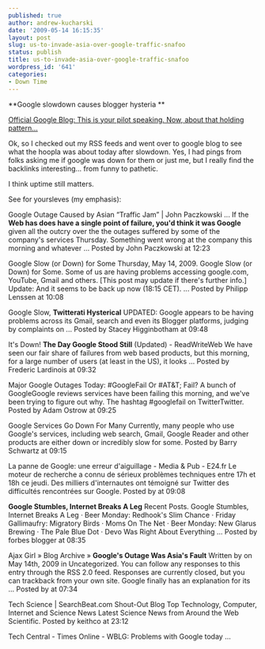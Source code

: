 ```yaml
---
published: true
author: andrew-kucharski
date: '2009-05-14 16:15:35'
layout: post
slug: us-to-invade-asia-over-google-traffic-snafoo
status: publish
title: us-to-invade-asia-over-google-traffic-snafoo
wordpress_id: '641'
categories:
- Down Time
---
```


**Google slowdown causes blogger hysteria **

[Official Google Blog: This is your pilot speaking. Now, about that holding pattern...](http://googleblog.blogspot.com/2009/05/this-is-your-pilot-speaking-now-about.html)

Ok, so I checked out my RSS feeds and went over to google blog to see what the hoopla was about today after slowdown.  Yes, I had pings from folks asking me if google was down for them or just me, but I really find the backlinks interesting... from funny to pathetic.  

I think uptime still matters.

See for yoursleves (my emphasis): 


  Google Outage Caused by Asian “Traffic Jam” | John Paczkowski ...
    If the **Web has does have a single point of failure, you'd think it was Google** given all the outcry over the the outages suffered by some of the company's services Thursday. Something went wrong at the company this morning and whatever ... 
    Posted by John Paczkowski at 12:23 

  Google Slow (or Down) for Some
    Thursday, May 14, 2009. Google Slow (or Down) for Some. Some of us are having problems accessing google.com, YouTube, Gmail and others. [This post may update if there's further info.] Update: And it seems to be back up now (18:15 CET). ... 
    Posted by Philipp Lenssen at 10:08 

  Google Slow, **Twitterati Hysterical**
    UPDATED: Google appears to be having problems across its Gmail, search and even its Blogger platforms, judging by complaints on ... 
    Posted by Stacey Higginbotham at 09:48 

  It's Down! **The Day Google Stood Still** (Updated) - ReadWriteWeb
    We have seen our fair share of failures from web based products, but this morning, for a large number of users (at least in the US), it looks ... 
    Posted by Frederic Lardinois at 09:32 

  Major Google Outages Today: #GoogleFail Or #AT&T; Fail?
    A bunch of GoogleGoogle reviews services have been failing this morning, and we've been trying to figure out why. The hashtag #googlefail on TwitterTwitter. 
    Posted by Adam Ostrow at 09:25 

  Google Services Go Down For Many
    Currently, many people who use Google's services, including web search, Gmail, Google Reader and other products are either down or incredibly slow for some. 
    Posted by Barry Schwartz at 09:15 

  La panne de Google: une erreur d'aiguillage - Media & Pub - E24.fr
    Le moteur de recherche a connu de sérieux problèmes techniques entre 17h et 18h ce jeudi. Des milliers d'internautes ont témoigné sur Twitter des difficultés rencontrées sur Google. 
    Posted by at 09:08 

  **Google Stumbles, Internet Breaks A Leg**
    Recent Posts. Google Stumbles, Internet Breaks A Leg · Beer Monday: Redhook's Slim Chance · Friday Gallimaufry: Migratory Birds · Moms On The Net · Beer Monday: New Glarus Brewing · The Pale Blue Dot · Devo Was Right About Everything ... 
    Posted by forbes blogger at 08:35 

  Ajax Girl » Blog Archive » **Google's Outage Was Asia's Fault**
    Written by on May 14th, 2009 in Uncategorized. You can follow any responses to this entry through the RSS 2.0 feed. Responses are currently closed, but you can trackback from your own site. Google finally has an explanation for its ... 
    Posted by at 07:34 

  Tech Science | SearchBeat.com Shout-Out Blog
    Top Technology, Computer, Internet and Science News Latest Science News from Around the Web Scientific. 
    Posted by keithco at 23:12 

  Tech Central - Times Online - WBLG: Problems with Google today ...
